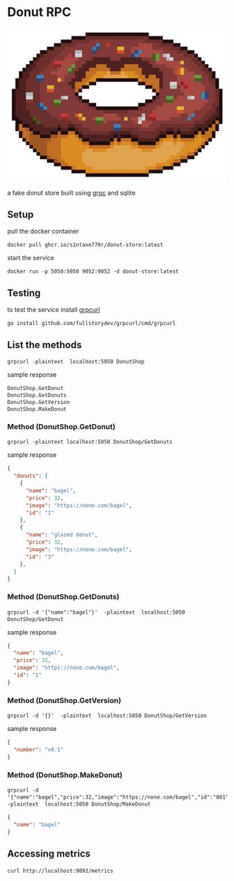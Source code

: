 # Donut RPC
![donut](./pixel-donut.webp)


a fake donut store built using [grpc](https://grpc.io) and sqlite


## Setup 
pull the docker container
```shell
docker pull ghcr.io/s1ntaxe770r/donut-store:latest
```
start the service 
```shell
docker run -p 5050:5050 9052:9052 -d donut-store:latest
```

## Testing 
to test the service install [grpcurl](https://github.com/fullstorydev/grpcurl)
```shell
go install github.com/fullstorydev/grpcurl/cmd/grpcurl
```

## List the methods
```shell
grpcurl -plaintext  localhost:5050 DonutShop
```
sample response
```shell
DonutShop.GetDonut
DonutShop.GetDonuts
DonutShop.GetVersion
DonutShop.MakeDonut
```

### Method (DonutShop.GetDonut)
```shell
grpcurl -plaintext localhost:5050 DonutShop/GetDonuts 
```

sample response 
```json
{
  "donuts": [
    {
      "name": "bagel",
      "price": 32,
      "image": "https://none.com/bagel",
      "id": "1"
    },
    {
      "name": "glazed donut",
      "price": 32,
      "image": "https://none.com/bagel",
      "id": "3"
    },
  ]
}
```
### Method (DonutShop.GetDonuts)
```shell
grpcurl -d '{"name":"bagel"}'  -plaintext  localhost:5050 DonutShop/GetDonut
```

sample response 
```json
{
  "name": "bagel",
  "price": 32,
  "image": "https://none.com/bagel",
  "id": "1"
}
```
### Method (DonutShop.GetVersion)
```shell 
grpcurl -d '{}'  -plaintext  localhost:5050 DonutShop/GetVersion
```

sample response
```json
{
  "number": "v0.1"
}
```
### Method (DonutShop.MakeDonut)
```shell
grpcurl -d '{"name":"bagel","price":32,"image":"https://none.com/bagel","id":"001"}'  -plaintext  localhost:5050 DonutShop/MakeDonut
```

```json
{
  "name": "bagel"
}
```

## Accessing metrics 
```shell
curl http://localhost:9092/metrics
```




